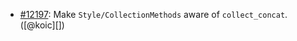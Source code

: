 * [#12197](https://github.com/rubocop/rubocop/pull/12197): Make `Style/CollectionMethods` aware of `collect_concat`. ([@koic][])
